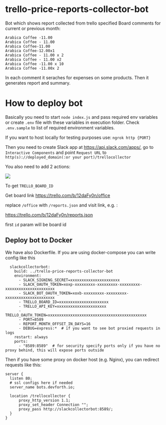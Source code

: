 # trello-price-reports-collector-bot

Bot which shows report collected from trello specified Board comments for current or previous month:

```
Arabica Coffee -11.00
Arabica Coffee - 11.00
Arabica Coffee-11.00
Arabica Coffee-12.00x1
Arabica Coffee - 11.00 x 2
Arabica Coffee - 11.00 x2
Arabica Coffee -11.00 x 10
Arabica Coffee -11.00x 2
```

In each comment it seraches for expenses on some products. Then it generates report and summary.


# How to deploy bot

Basically you need to start `node index.js` and pass required env variables or create `.env` file with these variables in execution folder. Check `.env.sample` to list of required environment variables.

If you want to host locally for testing purposes use: `ngrok http {PORT}`

Then you need to create Slack app at https://api.slack.com/apps/, go to `Interactive Components` and point `Request URL` to `http(s)://deployed_domain(:or your port)/trellocollector`

You also need to add 2 actions:

![](https://maketips.net/media/uploads/2019/07/07/pvzKRu5V7tSu7DJncm22kE-3e72e872.png)

To get `TRELLO_BOARD_ID`

Get board link
https://trello.com/b/12daFy0n/office

replace `/office` with `/reports.json` and visit link, e.g. :

https://trello.com/b/12daFy0n/reports.json

first `id` param will be board id

## Deploy bot to Docker

We have also Dockerfile. If you are using docker-compose you can write config like this

```
  slackcollectorbot:
    build: ../trello-price-reports-collector-bot
    environment:
      - SLACK_SIGNING_SECRET=xxxxxxxxxxxxxxxxxxxxxx
      - SLACK_OAUTH_TOKEN=xoxp-xxxxxxxxx-xxxxxxxxx-xxxxxxxxx-xxxxxxxxxxxxxxxxxxxxxx 
      - SLACK_BOT_OAUTH_TOKEN=xoxb-xxxxxxxxx-xxxxxxxxx-xxxxxxxxxxxxxxxxxxxxxx
      - TRELLO_BOARD_ID=xxxxxxxxxxxxxxxxxxxxxx
      - TRELLO_API_KEY=xxxxxxxxxxxxxxxxxxxxxx
      - TRELLO_OAUTH_TOKEN=xxxxxxxxxxxxxxxxxxxxxxxxxxxxxxxxxxxxxxxxxxxx
      - PORT=8589
      - REPORT_MONTH_OFFSET_IN_DAYS=16
      - DEBUG=express:*  # if you want to see bot proxied requests in logs
    restart: always
    ports:
      - "8589:8589"  # for security specify ports only if you have no proxy behind, this will expose ports outside
```

Then if you have some proxy on docker host (e.g. Nginx), you can redirect requests like this:

```
server {
  listen 80;
  # ssl configs here if needed
  server_name bots.devforth.io;

  location /trellocollector {
      proxy_http_version 1.1;
      proxy_set_header Connection "";
      proxy_pass http://slackcollectorbot:8589/;
  }
}
```
